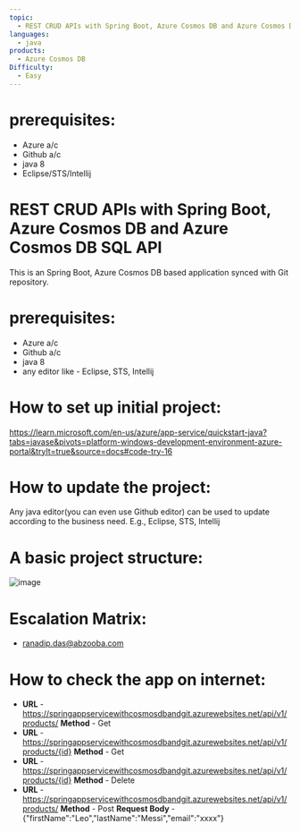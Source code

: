 ```yaml
---
topic: 
  - REST CRUD APIs with Spring Boot, Azure Cosmos DB and Azure Cosmos DB SQL API
languages:
  - java
products:
  - Azure Cosmos DB
Difficulty:
  - Easy
---
```

# prerequisites:
  - Azure a/c
  - Github a/c
  - java 8
  - Eclipse/STS/Intellij

# REST CRUD APIs with Spring Boot, Azure Cosmos DB and Azure Cosmos DB SQL API
This is an Spring Boot, Azure Cosmos DB based application synced with Git repository.

# prerequisites:
  - Azure a/c
  - Github a/c
  - java 8
  - any editor like - Eclipse, STS, Intellij

# How to set up initial project:
https://learn.microsoft.com/en-us/azure/app-service/quickstart-java?tabs=javase&pivots=platform-windows-development-environment-azure-portal&tryIt=true&source=docs#code-try-16

# How to update the project:
Any java editor(you can even use Github editor) can be used to update according to the business need. E.g., Eclipse, STS, Intellij

# A basic project structure:
  ![image](https://user-images.githubusercontent.com/20474367/233970093-46c7a52a-907e-4697-aa54-0e38de0f8524.png)

# Escalation Matrix:
  - ranadip.das@abzooba.com

# How to check the app on internet:
  - **URL** - https://springappservicewithcosmosdbandgit.azurewebsites.net/api/v1/products/ **Method** - Get
  - **URL** - https://springappservicewithcosmosdbandgit.azurewebsites.net/api/v1/products/{id} **Method** - Get
  - **URL** - https://springappservicewithcosmosdbandgit.azurewebsites.net/api/v1/products/{id} **Method** - Delete
  - **URL** - https://springappservicewithcosmosdbandgit.azurewebsites.net/api/v1/products/ **Method** - Post **Request Body** - {"firstName":"Leo","lastName":"Messi","email":"xxxx"}
